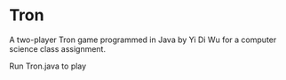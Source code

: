 # Tron
A two-player Tron game programmed in Java by Yi Di Wu for a computer science class assignment.

Run Tron.java to play
